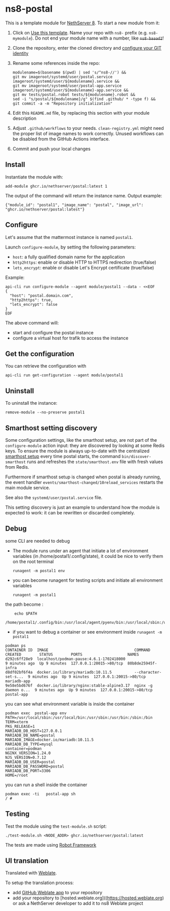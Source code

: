 # ns8-postal

This is a template module for [NethServer 8](https://github.com/NethServer/ns8-core).
To start a new module from it:

1. Click on [Use this template](https://github.com/NethServer/ns8-postal/generate).
   Name your repo with `ns8-` prefix (e.g. `ns8-mymodule`). 
   Do not end your module name with a number, like ~~`ns8-baaad2`~~!

1. Clone the repository, enter the cloned directory and
   [configure your GIT identity](https://git-scm.com/book/en/v2/Getting-Started-First-Time-Git-Setup#_your_identity)

1. Rename some references inside the repo:
   ```
   modulename=$(basename $(pwd) | sed 's/^ns8-//') &&
   git mv imageroot/systemd/user/postal.service imageroot/systemd/user/${modulename}.service &&
   git mv imageroot/systemd/user/postal-app.service imageroot/systemd/user/${modulename}-app.service && 
   git mv tests/postal.robot tests/${modulename}.robot &&
   sed -i "s/postal/${modulename}/g" $(find .github/ * -type f) &&
   git commit -a -m "Repository initialization"
   ```

1. Edit this `README.md` file, by replacing this section with your module
   description

1. Adjust `.github/workflows` to your needs. `clean-registry.yml` might
   need the proper list of image names to work correctly. Unused workflows
   can be disabled from the GitHub Actions interface.

1. Commit and push your local changes

## Install

Instantiate the module with:

    add-module ghcr.io/nethserver/postal:latest 1

The output of the command will return the instance name.
Output example:

    {"module_id": "postal1", "image_name": "postal", "image_url": "ghcr.io/nethserver/postal:latest"}

## Configure

Let's assume that the mattermost instance is named `postal1`.

Launch `configure-module`, by setting the following parameters:
- `host`: a fully qualified domain name for the application
- `http2https`: enable or disable HTTP to HTTPS redirection (true/false)
- `lets_encrypt`: enable or disable Let's Encrypt certificate (true/false)


Example:

```
api-cli run configure-module --agent module/postal1 --data - <<EOF
{
  "host": "postal.domain.com",
  "http2https": true,
  "lets_encrypt": false
}
EOF
```

The above command will:
- start and configure the postal instance
- configure a virtual host for trafik to access the instance

## Get the configuration
You can retrieve the configuration with

```
api-cli run get-configuration --agent module/postal1
```

## Uninstall

To uninstall the instance:

    remove-module --no-preserve postal1

## Smarthost setting discovery

Some configuration settings, like the smarthost setup, are not part of the
`configure-module` action input: they are discovered by looking at some
Redis keys.  To ensure the module is always up-to-date with the
centralized [smarthost
setup](https://nethserver.github.io/ns8-core/core/smarthost/) every time
postal starts, the command `bin/discover-smarthost` runs and refreshes
the `state/smarthost.env` file with fresh values from Redis.

Furthermore if smarthost setup is changed when postal is already
running, the event handler `events/smarthost-changed/10reload_services`
restarts the main module service.

See also the `systemd/user/postal.service` file.

This setting discovery is just an example to understand how the module is
expected to work: it can be rewritten or discarded completely.

## Debug

some CLI are needed to debug

- The module runs under an agent that initiate a lot of environment variables (in /home/postal1/.config/state), it could be nice to verify them
on the root terminal

    `runagent -m postal1 env`

- you can become runagent for testing scripts and initiate all environment variables
  
    `runagent -m postal1`

 the path become : 
```
    echo $PATH
    /home/postal1/.config/bin:/usr/local/agent/pyenv/bin:/usr/local/sbin:/usr/local/bin:/usr/sbin:/usr/bin:/usr/
```

- if you want to debug a container or see environment inside
 `runagent -m postal1`
 ```
podman ps
CONTAINER ID  IMAGE                                      COMMAND               CREATED        STATUS        PORTS                    NAMES
d292c6ff28e9  localhost/podman-pause:4.6.1-1702418000                          9 minutes ago  Up 9 minutes  127.0.0.1:20015->80/tcp  80b8de25945f-infra
d8df02bf6f4a  docker.io/library/mariadb:10.11.5          --character-set-s...  9 minutes ago  Up 9 minutes  127.0.0.1:20015->80/tcp  mariadb-app
9e58e5bd676f  docker.io/library/nginx:stable-alpine3.17  nginx -g daemon o...  9 minutes ago  Up 9 minutes  127.0.0.1:20015->80/tcp  postal-app
```

you can see what environment variable is inside the container
```
podman exec  postal-app env
PATH=/usr/local/sbin:/usr/local/bin:/usr/sbin:/usr/bin:/sbin:/bin
TERM=xterm
PKG_RELEASE=1
MARIADB_DB_HOST=127.0.0.1
MARIADB_DB_NAME=postal
MARIADB_IMAGE=docker.io/mariadb:10.11.5
MARIADB_DB_TYPE=mysql
container=podman
NGINX_VERSION=1.24.0
NJS_VERSION=0.7.12
MARIADB_DB_USER=postal
MARIADB_DB_PASSWORD=postal
MARIADB_DB_PORT=3306
HOME=/root
```

you can run a shell inside the container

```
podman exec -ti   postal-app sh
/ # 
```
## Testing

Test the module using the `test-module.sh` script:


    ./test-module.sh <NODE_ADDR> ghcr.io/nethserver/postal:latest

The tests are made using [Robot Framework](https://robotframework.org/)

## UI translation

Translated with [Weblate](https://hosted.weblate.org/projects/ns8/).

To setup the translation process:

- add [GitHub Weblate app](https://docs.weblate.org/en/latest/admin/continuous.html#github-setup) to your repository
- add your repository to [hosted.weblate.org]((https://hosted.weblate.org) or ask a NethServer developer to add it to ns8 Weblate project
